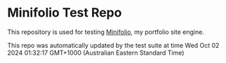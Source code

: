 # Minifolio Test Repo

This repository is used for testing [Minifolio](https://github.com/MaddyGuthridge/Minifolio), my portfolio site engine.

This repo was automatically updated by the test suite at time Wed Oct 02 2024 01:32:17 GMT+1000 (Australian Eastern Standard Time)
